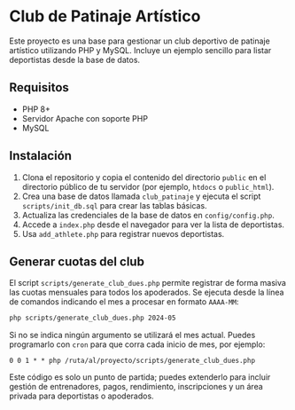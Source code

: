 # Club de Patinaje Artístico

Este proyecto es una base para gestionar un club deportivo de patinaje artístico utilizando PHP y MySQL. Incluye un ejemplo sencillo para listar deportistas desde la base de datos.

## Requisitos

- PHP 8+
- Servidor Apache con soporte PHP
- MySQL

## Instalación

1. Clona el repositorio y copia el contenido del directorio `public` en el directorio público de tu servidor (por ejemplo, `htdocs` o `public_html`).
2. Crea una base de datos llamada `club_patinaje` y ejecuta el script `scripts/init_db.sql` para crear las tablas básicas.
3. Actualiza las credenciales de la base de datos en `config/config.php`.
4. Accede a `index.php` desde el navegador para ver la lista de deportistas.
5. Usa `add_athlete.php` para registrar nuevos deportistas.

## Generar cuotas del club

El script `scripts/generate_club_dues.php` permite registrar de forma masiva las
cuotas mensuales para todos los apoderados. Se ejecuta desde la línea de
comandos indicando el mes a procesar en formato `AAAA-MM`:

```bash
php scripts/generate_club_dues.php 2024-05
```

Si no se indica ningún argumento se utilizará el mes actual. Puedes programarlo
con `cron` para que corra cada inicio de mes, por ejemplo:

```
0 0 1 * * php /ruta/al/proyecto/scripts/generate_club_dues.php
```
Este código es solo un punto de partida; puedes extenderlo para incluir gestión de entrenadores, pagos, rendimiento, inscripciones y un área privada para deportistas o apoderados.
